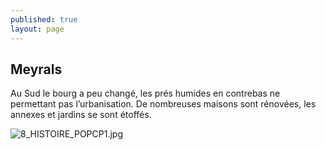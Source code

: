 ```yaml
---
published: true
layout: page
---
```

## Meyrals 

Au Sud le bourg a peu changé, les prés humides en contrebas ne permettant pas l’urbanisation. De nombreuses maisons sont rénovées, les annexes et jardins se sont étoffés.

![8_HISTOIRE_POPCP1.jpg]({{site.baseurl}}/data/images/8/histoire/8_HISTOIRE_POPCP1.jpg)
